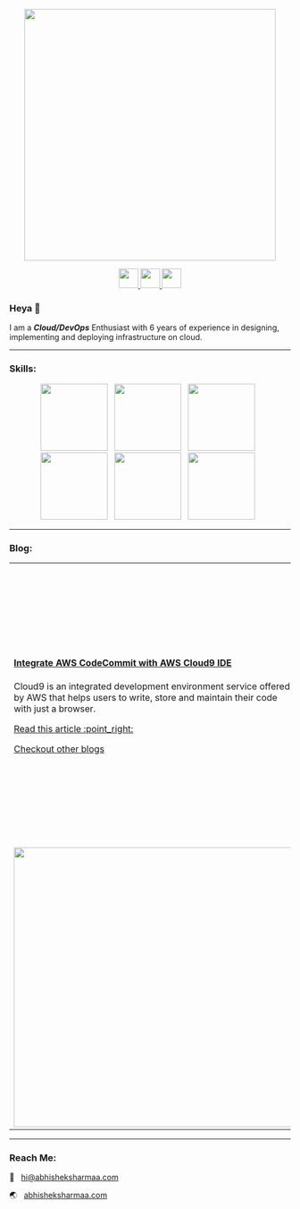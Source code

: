 <p align = "center">
<a href="https://abhisheksharmaa.com">
<img width=450 src="https://abhisheksharmaa.com/images/site/name.png" />
</a>
</p>
<p align = "center">
<a href="https://www.linkedin.com/in/abhishek-sh/" target="_blank">
<img width=35 src="https://abhisheksharmaa.com/images/ico/linkedin.svg" />
</a>
<a href="https://github.com/the-aws-lab" target="_blank">
<img width=35 src="https://avatars1.githubusercontent.com/u/68336689?s=400&u=6030f5455d2b1b5cd4ae56f11e6ff7f15d2e45e1&v=4" />
</a>
<a href="https://www.instagram.com/getnanzee/" target="_blank">
<img width=35 src="https://abhisheksharmaa.com/images/ico/instagram.svg" />
</a>
</p>

### Heya 👋

I am a ***Cloud/DevOps*** Enthusiast with 6 years of experience in designing, implementing and deploying infrastructure on cloud.

***

### Skills:
<p align="center">
    <img width=120 src="https://abhisheksharmaa.com/images/skills/developer.png" /> &nbsp;
    <img width=120 src="https://abhisheksharmaa.com/images/skills/aws.png" /> &nbsp; 
    <img width=120 src="https://abhisheksharmaa.com/images/skills/gcp.png" /> &nbsp; 
    <img width=120 src="https://abhisheksharmaa.com/images/skills/terraform.png" /> &nbsp; 
    <img width=120 src="https://abhisheksharmaa.com/images/skills/kubernetes.png" /> &nbsp; 
    <img width=120 src="https://abhisheksharmaa.com/images/skills/docker.svg" /> &nbsp; 
</p>

***
### Blog:
<table>
    <tr>
        <td>
            <h4><a href="https://medium.com/@abhishek.replies/integrate-aws-codecommit-with-aws-cloud9-ide-3216d135b53c">Integrate AWS CodeCommit with AWS Cloud9 IDE</a></h4>
            <p>Cloud9 is an integrated development environment service offered by AWS that helps users to write, store and maintain their code with just a browser.</p>
            <p><a href="https://medium.com/@abhishek.replies/integrate-aws-codecommit-with-aws-cloud9-ide-3216d135b53c"> Read this article :point_right:</a></p>
            <p><a href="https://abhisheksharmaa.com/#/blog">Checkout other blogs</a></p>
        </td>
        <td><a href="https://medium.com/@abhishek.replies/integrate-aws-codecommit-with-aws-cloud9-ide-3216d135b53c"><img width=500 src="https://miro.medium.com/max/700/1*gZJ4FflmLBDTuNXo6943eg.png" /></a>
        </td>       
    </tr>
    <tr>
        <td><a href="https://abhisheksharmaa.com/setting-up-autoscaling-in-elastic-kubernetes-service.html"><img width=500 src="https://abhisheksharmaa.com/images/blog/autoscaling.png" /></a></td>
        <td>
            <h4><a href="https://medium.com/@abhishek.replies/setting-up-autoscaling-in-elastic-kubernetes-service-f3e915014205">AUTOSCALING IN AWS EKS</a></h4>
            <p>Eliminate the hassle of system failure or failover by implementing autoscaling to maximize the availability of your pods or cluster in Elastic Kubernetes Service.</p>
            <p><a href="https://medium.com/@abhishek.replies/setting-up-autoscaling-in-elastic-kubernetes-service-f3e915014205"> :point_left: Read this article </a></p>
            <p><a href="https://abhisheksharmaa.com/#/blog">Checkout other blogs</a></p>
        </td>
    </tr>
</table>

***

### Reach Me:

:e-mail: &nbsp; [hi@abhisheksharmaa.com](mailto:hi@abhisheksharmaa.com)

:earth_asia: &nbsp; [abhisheksharmaa.com](https://abhisheksharmaa.com)


<!--
**getnanzee/getnanzee** is a ✨ _special_ ✨ repository because its `README.md` (this file) appears on your GitHub profile.

Here are some ideas to get you started:

- 🔭 I’m currently working on ...
- 🌱 I’m currently learning ...
- 👯 I’m looking to collaborate on ...
- 🤔 I’m looking for help with ...
- 💬 Ask me about ...
- 📫 How to reach me: ...
- 😄 Pronouns: ...
- ⚡ Fun fact: ...
-->
